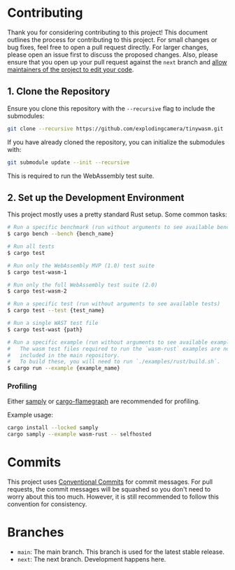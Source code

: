 # Contributing

Thank you for considering contributing to this project! This document outlines the process for contributing to this project. For small changes or bug fixes, feel free to open a pull request directly. For larger changes, please open an issue first to discuss the proposed changes. Also, please ensure that you open up your pull request against the `next` branch and [allow maintainers of the project to edit your code](https://docs.github.com/en/pull-requests/collaborating-with-pull-requests/working-with-forks/allowing-changes-to-a-pull-request-branch-created-from-a-fork).

## 1. Clone the Repository

Ensure you clone this repository with the `--recursive` flag to include the submodules:

```bash
git clone --recursive https://github.com/explodingcamera/tinywasm.git
```

If you have already cloned the repository, you can initialize the submodules with:

```bash
git submodule update --init --recursive
```

This is required to run the WebAssembly test suite.

## 2. Set up the Development Environment

This project mostly uses a pretty standard Rust setup. Some common tasks:

```bash
# Run a specific benchmark (run without arguments to see available benchmarks)
$ cargo bench --bench {bench_name}

# Run all tests
$ cargo test

# Run only the WebAssembly MVP (1.0) test suite
$ cargo test-wasm-1

# Run only the full WebAssembly test suite (2.0)
$ cargo test-wasm-2

# Run a specific test (run without arguments to see available tests)
$ cargo test --test {test_name}

# Run a single WAST test file
$ cargo test-wast {path}

# Run a specific example (run without arguments to see available examples)
#   The wasm test files required to run the `wasm-rust` examples are not
#   included in the main repository.
#   To build these, you will need to run `./examples/rust/build.sh`.
$ cargo run --example {example_name}
```

### Profiling

Either [samply](https://github.com/mstange/samply/) or [cargo-flamegraph](https://github.com/flamegraph-rs/flamegraph) are recommended for profiling.

Example usage:

```bash
cargo install --locked samply
cargo samply --example wasm-rust -- selfhosted
```

# Commits

This project uses [Conventional Commits](https://www.conventionalcommits.org/en/v1.0.0/) for commit messages. For pull requests, the commit messages will be squashed so you don't need to worry about this too much. However, it is still recommended to follow this convention for consistency.

# Branches

- `main`: The main branch. This branch is used for the latest stable release.
- `next`: The next branch. Development happens here.
